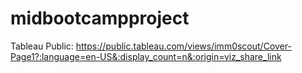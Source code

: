 # midbootcampproject
Tableau Public: https://public.tableau.com/views/imm0scout/Cover-Page1?:language=en-US&:display_count=n&:origin=viz_share_link
